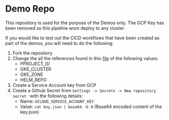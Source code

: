# Demo Repo

This repository is used for the purpose of the Demos only. The GCP Key has been removed so this pipeline wont deploy to any cluster.

If you would like to test out the CICD workflows that have been created as part of the demos, you will need to do the following:

1. Fork the repository
2. Change the all the references found in this [file](./.github/workflows/build.yaml) of the following values:
      - PPROJECT_ID
      - GKE_CLUSTER
      - GKE_ZONE
      - HELM_REPO
3. Create a Service Account key from GCP
4. Create a Github Secret from `Settings -> Secrets -> New repository secret ` with the following details:
      - Name: `GCLOUD_SERVICE_ACCOUNT_KEY`
      - Value: `cat key.json | base64 -b 0` (Base64 encoded content of the key.json)
